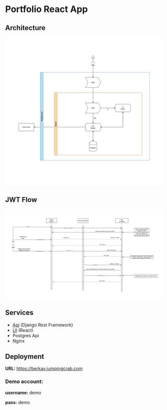 # Portfolio React App

## Architecture

![](portfolio.drawio.png)

## JWT Flow
![](jwt.drawio.png)

## Services

- [Api](https://github.com/berkayersengun/portfolio-api) (Django Rest Framework)
- [UI](https://github.com/berkayersengun/portfolio-ui) (React)
- Postgres Api
- Nginx

## Deployment

**URL:** https://berkay.jumpingcrab.com

### Demo account:

**username:** demo

**pass:** demo
